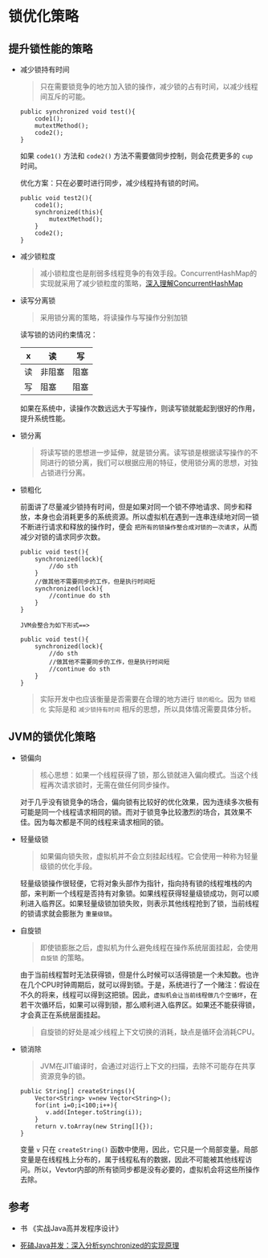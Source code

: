 # 锁优化策略

## 提升锁性能的策略

- 减少锁持有时间

    > 只在需要锁竞争的地方加入锁的操作，减少锁的占有时间，以减少线程间互斥的可能。

    ```
    public synchronized void test(){
        code1();
        mutextMethod();
        code2();
    }
    ```
    如果 `code1()` 方法和 `code2()` 方法不需要做同步控制，则会花费更多的 `cup` 时间。

    优化方案：只在必要时进行同步，减少线程持有锁的时间。

    ```
    public void test2(){
        code1();
        synchronized(this){
            mutextMethod();
        }
        code2();
    }
    ```

- 减少锁粒度

    > 减小锁粒度也是削弱多线程竞争的有效手段。ConcurrentHashMap的实现就采用了减少锁粒度的策略，[深入理解ConcurrentHashMap](http://blog.csdn.net/myherux/article/details/79421835)


- 读写分离锁

    > 采用锁分离的策略，将读操作与写操作分别加锁

    读写锁的访问约束情况：

    x  |  读 |  写
    ---|---  |---
    读 |非阻塞|阻塞
    写 |阻塞  |阻塞

    如果在系统中，读操作次数远远大于写操作，则读写锁就能起到很好的作用，提升系统性能。

- 锁分离

    > 将读写锁的思想进一步延伸，就是锁分离。读写锁是根据读写操作的不同进行的锁分离，我们可以根据应用的特征，使用锁分离的思想，对独占锁进行分离。

- 锁粗化

    前面讲了尽量减少锁持有时间，但是如果对同一个锁不停地请求、同步和释放，本身也会消耗更多的系统资源。所以虚拟机在遇到一连串连续地对同一锁不断进行请求和释放的操作时，便会 `把所有的锁操作整合成对锁的一次请求`，从而减少对锁的请求同步次数。

    ```
    public void test(){
        synchronized(lock){
            //do sth
        }
        //做其他不需要同步的工作，但是执行时间短
        synchronized(lock){
            //continue do sth
        }
    }

    JVM会整合为如下形式==>

    public void test(){
        synchronized(lock){
            //do sth
            //做其他不需要同步的工作，但是执行时间短
            //continue do sth
        }
    }
    ```
    > 实际开发中也应该衡量是否需要在合理的地方进行 `锁的粗化`。因为 `锁粗化` 实际是和 `减少锁持有时间` 相斥的思想，所以具体情况需要具体分析。

## JVM的锁优化策略

- 锁偏向

    > 核心思想：如果一个线程获得了锁，那么锁就进入偏向模式。当这个线程再次请求锁时，无需在做任何同步操作。

    对于几乎没有锁竞争的场合，偏向锁有比较好的优化效果，因为连续多次极有可能是同一个线程请求相同的锁。而对于锁竞争比较激烈的场合，其效果不佳。因为每次都是不同的线程来请求相同的锁。

- 轻量级锁

    > 如果偏向锁失败，虚拟机并不会立刻挂起线程。它会使用一种称为轻量级锁的优化手段。

    轻量级锁操作很轻便，它将对象头部作为指针，指向持有锁的线程堆栈的内部，来判断一个线程是否持有对象锁。如果线程获得轻量级锁成功，则可以顺利进入临界区。如果轻量级锁加锁失败，则表示其他线程抢到了锁，当前线程的锁请求就会膨胀为 `重量级锁`。

- 自旋锁

    > 即使锁膨胀之后，虚拟机为什么避免线程在操作系统层面挂起，会使用 `自旋锁` 的策略。

    由于当前线程暂时无法获得锁，但是什么时候可以活得锁是一个未知数。也许在几个CPU时钟周期后，就可以得到锁。于是，系统进行了一个赌注：假设在不久的将来，线程可以得到这把锁。因此，`虚拟机会让当前线程做几个空循环`，在若干次循环后，如果可以得到锁，那么顺利进入临界区。如果还不能获得锁，才会真正在系统层面挂起。

    > 自旋锁的好处是减少线程上下文切换的消耗，缺点是循环会消耗CPU。

- 锁消除

    > JVM在JIT编译时，会通过对运行上下文的扫描，去除不可能存在共享资源竞争的锁。

    ```
    public String[] createStrings(){
        Vector<String> v=new Vector<String>();
        for(int i=0;i<100;i++){
           v.add(Integer.toString(i));     
        }
        return v.toArray(new String[]{});
    }
    ```

    变量 `v` 只在 `createString()` 函数中使用，因此，它只是一个局部变量。局部变量是在线程栈上分布的，属于线程私有的数据，因此不可能被其他线程访问。所以，Vevtor内部的所有锁同步都是没有必要的，虚拟机会将这些所操作去除。


## 参考

- 书 《实战Java高并发程序设计》

- [死磕Java并发：深入分析synchronized的实现原理](http://developer.51cto.com/art/201702/532564.htm)